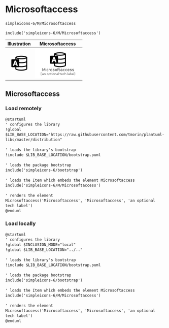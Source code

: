 # Microsoftaccess


```text
simpleicons-6/M/Microsoftaccess
```

```text
include('simpleicons-6/M/Microsoftaccess')
```



| Illustration | Microsoftaccess |
| :---: | :---: |
| ![illustration for Illustration](../../simpleicons-6/M/Microsoftaccess.png) | ![illustration for Microsoftaccess](../../simpleicons-6/M/Microsoftaccess.Local.png) |




## Microsoftaccess

### Load remotely
```plantuml
@startuml
' configures the library
!global $LIB_BASE_LOCATION="https://raw.githubusercontent.com/tmorin/plantuml-libs/master/distribution"

' loads the library's bootstrap
!include $LIB_BASE_LOCATION/bootstrap.puml

' loads the package bootstrap
include('simpleicons-6/bootstrap')

' loads the Item which embeds the element Microsoftaccess
include('simpleicons-6/M/Microsoftaccess')

' renders the element
Microsoftaccess('Microsoftaccess', 'Microsoftaccess', 'an optional tech label')
@enduml
```

### Load locally
```plantuml
@startuml
' configures the library
!global $INCLUSION_MODE="local"
!global $LIB_BASE_LOCATION="../.."

' loads the library's bootstrap
!include $LIB_BASE_LOCATION/bootstrap.puml

' loads the package bootstrap
include('simpleicons-6/bootstrap')

' loads the Item which embeds the element Microsoftaccess
include('simpleicons-6/M/Microsoftaccess')

' renders the element
Microsoftaccess('Microsoftaccess', 'Microsoftaccess', 'an optional tech label')
@enduml
```

